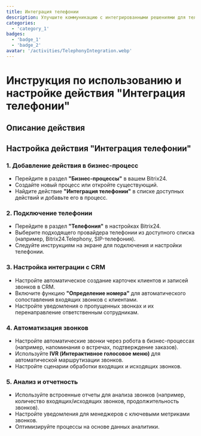```yaml
---
title: Интеграция телефонии
description: Улучшите коммуникацию с интегрированными решениями для телефонии.
categories: 
  - 'category_1'
badges:
  - 'badge_1'
  - 'badge_2'
avatar: '/activities/TelephonyIntegration.webp'
---
```


# Инструкция по использованию и настройке действия "Интеграция телефонии"

## Описание действия

## **Настройка действия "Интеграция телефонии"**

### 1. Добавление действия в бизнес-процесс
- Перейдите в раздел **"Бизнес-процессы"** в вашем Bitrix24.
- Создайте новый процесс или откройте существующий.
- Найдите действие **"Интеграция телефонии"** в списке доступных действий и добавьте его в процесс.

### 2. Подключение телефонии
- Перейдите в раздел **"Телефония"** в настройках Bitrix24.
- Выберите подходящего провайдера телефонии из доступного списка (например, Bitrix24.Telephony, SIP-телефония).
- Следуйте инструкциям на экране для подключения и настройки телефонии.

### 3. Настройка интеграции с CRM
- Настройте автоматическое создание карточек клиентов и записей звонков в CRM.
- Включите функцию **"Определение номера"** для автоматического сопоставления входящих звонков с клиентами.
- Настройте уведомления о пропущенных звонках и их перенаправление ответственным сотрудникам.

### 4. Автоматизация звонков
- Настройте автоматические звонки через робота в бизнес-процессах (например, напоминания о встречах, подтверждение заказов).
- Используйте **IVR (Интерактивное голосовое меню)** для автоматической маршрутизации звонков.
- Настройте сценарии обработки входящих и исходящих звонков.

### 5. Анализ и отчетность
- Используйте встроенные отчеты для анализа звонков (например, количество входящих/исходящих звонков, продолжительность звонков).
- Настройте уведомления для менеджеров с ключевыми метриками звонков.
- Оптимизируйте процессы на основе данных аналитики.